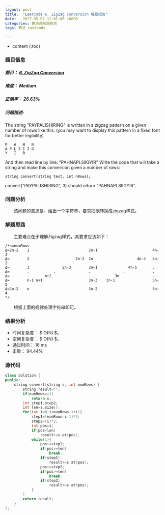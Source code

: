 ```yaml
---
layout: post
title:  "Leetcode 6. ZigZag Conversion 解题报告"
date:   2017-05-07 12:01:00 +0800
categories: 算法课解题报告
tags: 算法 Leetcode

---
```


* content
{:toc}

### 题目信息

##### 题目： [6. ZigZag Conversion](https://leetcode.com/problems/zigzag-conversion/#/description)  

##### 难度： Medium

##### 正确率： 26.63%

##### 问题描述:  

The string "PAYPALISHIRING" is written in a zigzag pattern on a given number of rows like this: (you may want to display this pattern in a fixed font for better legibility)
```
P   A   H   N
A P L S I I G
Y   I   R
```
And then read line by line: "PAHNAPLSIIGYIR"
Write the code that will take a string and make this conversion given a number of rows:
```
string convert(string text, int nRows);
```
convert("PAYPALISHIRING", 3) should return "PAHNAPLSIIGYIR".


### 问题分析

　　该问题的意思是，给出一个字符串，要求把他转换成zigzag样式。

  
### 解题思路

　　主要难点在于理解Zigzag样式，其要求应该如下：
```
/*n=numRows
Δ=2n-2    1                           2n-1                         4n-3
Δ=        2                     2n-2  2n                    4n-4   4n-2
Δ=        3               2n-3        2n+1              4n-5       .
Δ=        .           .               .               .            .
Δ=        .       n+2                 .           3n               .
Δ=        n-1 n+1                     3n-3    3n-1                 5n-5
Δ=2n-2    n                           3n-2                         5n-4
*/
```
　　根据上面的规律处理字符串即可。


### 结果分析

- 时间复杂度： $ O(N) $。
- 空间复杂度： $ O(N) $。
- 通过时间： 16 ms
- 击败： 94.44%

### 源代码

```cpp
class Solution {
public:
    string convert(string s, int numRows) {
        string result="";
        if(numRows==1)
			return s;
        int step1,step2;
        int len=s.size();
        for(int i=0;i<numRows;++i){
            step1=(numRows-i-1)*2;
            step2=(i)*2;
            int pos=i;
            if(pos<len)
                result+=s.at(pos);
            while(1){
                pos+=step1;
                if(pos>=len)
                    break;
				if(step1)
					result+=s.at(pos);
                pos+=step2;
                if(pos>=len)
                    break;
				if(step2)
					result+=s.at(pos);
            }
        }
        return result;
    }
};
```